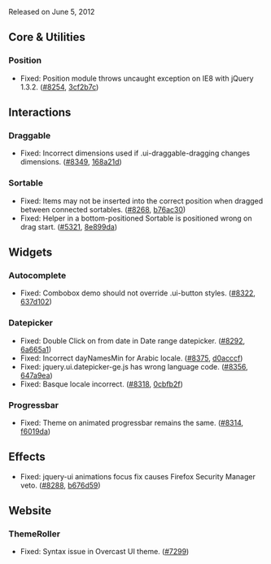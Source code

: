 <script>{
	"title": "jQuery UI 1.8.21 Changelog"
}</script>

Released on June 5, 2012

## Core &amp; Utilities

### Position

* Fixed: Position module throws uncaught exception on IE8 with jQuery 1.3.2. ([#8254](https://bugs.jqueryui.com/ticket/8254), [3cf2b7c](https://github.com/jquery/jquery-ui/commit/3cf2b7c45facd0e01edbaeec74082382f1da1499))

## Interactions

### Draggable

* Fixed: Incorrect dimensions used if .ui-draggable-dragging changes dimensions. ([#8349](https://bugs.jqueryui.com/ticket/8349), [168a21d](https://github.com/jquery/jquery-ui/commit/168a21d5ef3e0df0f03aa860ae798a8f7de35210))

### Sortable

* Fixed: Items may not be inserted into the correct position when dragged between connected sortables. ([#8268](https://bugs.jqueryui.com/ticket/8268), [b76ac30](https://github.com/jquery/jquery-ui/commit/b76ac3057fbb9040481b4217743a4a4f5df2a5c2))
* Fixed: Helper in a bottom-positioned Sortable is positioned wrong on drag start. ([#5321](https://bugs.jqueryui.com/ticket/5321), [8e899da](https://github.com/jquery/jquery-ui/commit/8e899dab6cd1fc410bbda0e7c88cdf1a1c8e9764))

## Widgets

### Autocomplete

* Fixed: Combobox demo should not override .ui-button styles. ([#8322](https://bugs.jqueryui.com/ticket/8322), [637d102](https://github.com/jquery/jquery-ui/commit/637d102e59b4b8e6bf4f631bdbe8d298e5874f63))

### Datepicker

* Fixed: Double Click on from date in Date range datepicker. ([#8292](https://bugs.jqueryui.com/ticket/8292), [6a665a1](https://github.com/jquery/jquery-ui/commit/6a665a1377fd62306c6fb4ff96613fe31964ecf4))
* Fixed: Incorrect dayNamesMin for Arabic locale. ([#8375](https://bugs.jqueryui.com/ticket/8375), [d0acccf](https://github.com/jquery/jquery-ui/commit/d0acccf3cc53a7759db4798c2998029586b032a3))
* Fixed: jquery.ui.datepicker-ge.js has wrong language code. ([#8356](https://bugs.jqueryui.com/ticket/8356), [647a9ea](https://github.com/jquery/jquery-ui/commit/647a9eab585edaaaf8c7165bde45c39eff23cfae))
* Fixed: Basque locale incorrect. ([#8318](https://bugs.jqueryui.com/ticket/8318), [0cbfb2f](https://github.com/jquery/jquery-ui/commit/0cbfb2ff7060c8c53d6fd4e094f5965ea8667414))

### Progressbar

* Fixed: Theme on animated progressbar remains the same. ([#8314](https://bugs.jqueryui.com/ticket/8314), [f6019da](https://github.com/jquery/jquery-ui/commit/f6019dad4d523dd89b55800aec47e601fbd20c1c))

## Effects

* Fixed: jquery-ui animations focus fix causes Firefox Security Manager veto. ([#8288](https://bugs.jqueryui.com/ticket/8288), [b676d59](https://github.com/jquery/jquery-ui/commit/b676d5956137d8bc35087e3160813a025be436d0))

## Website

### ThemeRoller

* Fixed: Syntax issue in Overcast UI theme. ([#7299](https://bugs.jqueryui.com/ticket/7299))
